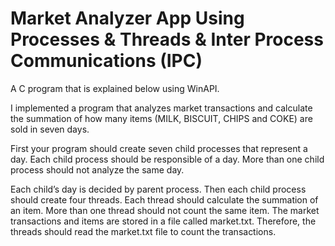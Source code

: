 # Market Analyzer App Using Processes & Threads & Inter Process Communications (IPC)

A C program that is explained below using WinAPI. 

I implemented a program that analyzes market transactions and calculate the summation of how
many items (MILK, BISCUIT, CHIPS and COKE) are sold in seven days.

First your program should create seven child processes that represent a day. 
Each child process should be responsible of a day. More than one child process should not
analyze the same day. 

Each child’s day is decided by parent process.
Then each child process should create four threads. 
Each thread should calculate the summation of an item. 
More than one thread should not count the same item.
The market transactions and items are stored in a file called market.txt. 
Therefore, the threads should read the market.txt file to count the transactions.

